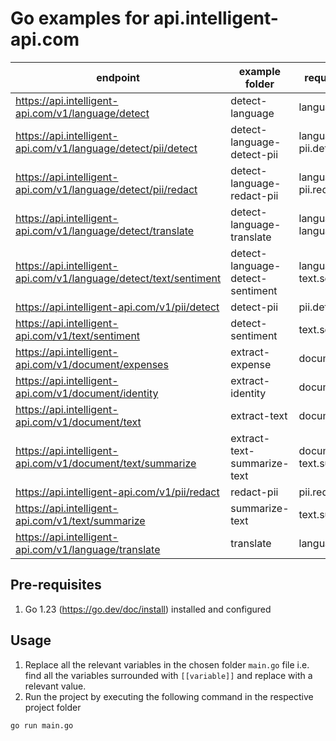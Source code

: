 # Go examples for api.intelligent-api.com

| endpoint                                                          | example folder                   | required scopes                         |
| ----------------------------------------------------------------- | -------------------------------- | --------------------------------------- |
| https://api.intelligent-api.com/v1/language/detect                | detect-language                  | language.detect                         |
| https://api.intelligent-api.com/v1/language/detect/pii/detect     | detect-language-detect-pii       | language.detect<br />pii.detect         |
| https://api.intelligent-api.com/v1/language/detect/pii/redact     | detect-language-redact-pii       | language.detect<br />pii.redact         |
| https://api.intelligent-api.com/v1/language/detect/translate      | detect-language-translate        | language.detect<br />language.translate |
| https://api.intelligent-api.com/v1/language/detect/text/sentiment | detect-language-detect-sentiment | language.detect<br />text.sentiment     |
| https://api.intelligent-api.com/v1/pii/detect                     | detect-pii                       | pii.detect                              |
| https://api.intelligent-api.com/v1/text/sentiment                 | detect-sentiment                 | text.sentiment                          |
| https://api.intelligent-api.com/v1/document/expenses              | extract-expense                  | document.expense                        |
| https://api.intelligent-api.com/v1/document/identity              | extract-identity                 | document.identity                       |
| https://api.intelligent-api.com/v1/document/text                  | extract-text                     | document.text                           |
| https://api.intelligent-api.com/v1/document/text/summarize        | extract-text-summarize-text      | document.text<br />text.summarize       |
| https://api.intelligent-api.com/v1/pii/redact                     | redact-pii                       | pii.redact                              |
| https://api.intelligent-api.com/v1/text/summarize                 | summarize-text                   | text.summarize                          |
| https://api.intelligent-api.com/v1/language/translate             | translate                        | language.translate                      |

## Pre-requisites

1. Go 1.23 (https://go.dev/doc/install) installed and configured

## Usage

1. Replace all the relevant variables in the chosen folder `main.go` file i.e. find all the variables surrounded with `[[variable]]` and replace with a relevant value.
2. Run the project by executing the following command in the respective project folder

```shell
go run main.go
```
